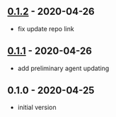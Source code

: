 ## [0.1.2](https://github.com/AtomicLoans/liquidator/compare/v0.1.1...v0.1.2) - 2020-04-26

- fix update repo link

## [0.1.1](https://github.com/AtomicLoans/liquidator/compare/v0.1.0...v0.1.1) - 2020-04-26

- add preliminary agent updating

## 0.1.0 - 2020-04-25

- initial version
